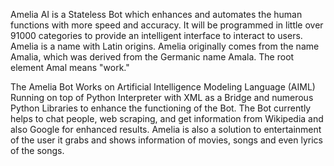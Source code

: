 Amelia AI is a Stateless Bot which enhances and automates the human functions with more speed and accuracy. It will be programmed in little over 91000 categories to provide an intelligent interface to interact to users. Amelia is a name with Latin origins. Amelia originally comes from the name Amalia, which was derived from the Germanic name Amala. The root element Amal means "work."

The Amelia Bot Works on Artificial Intelligence Modeling Language (AIML) Running on top of Python Interpreter with XML as a Bridge and numerous Python Libraries to enhance the functioning of the Bot. The Bot currently helps to chat people, web scraping, and get information from Wikipedia and also Google for enhanced results. Amelia is also a solution to entertainment of the user it grabs and shows information of movies, songs and even lyrics of the songs.

